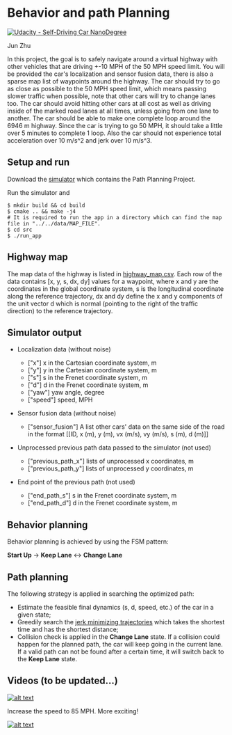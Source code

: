 # Behavior and path Planning
[![Udacity - Self-Driving Car NanoDegree](https://s3.amazonaws.com/udacity-sdc/github/shield-carnd.svg)](http://www.udacity.com/drive)
   
Jun Zhu

In this project, the goal is to safely navigate around a virtual highway with 
other vehicles that are driving +-10 MPH of the 50 MPH speed limit. You will be 
provided the car's localization and sensor fusion data, there is also a sparse 
map list of waypoints around the highway. The car should try to go as close as 
possible to the 50 MPH speed limit, which means passing slower traffic when 
possible, note that other cars will try to change lanes too. The car should 
avoid hitting other cars at all cost as well as driving inside of the marked 
road lanes at all times, unless going from one lane to another. The car should 
be able to make one complete loop around the 6946 m highway. Since the car 
is trying to go 50 MPH, it should take a little over 5 minutes to complete 1 
loop. Also the car should not experience total acceleration over 10 m/s^2 and 
jerk over 10 m/s^3.

## Setup and run

Download the [simulator](https://github.com/udacity/self-driving-car-sim/releases/tag/T3_v1.2) which contains the Path Planning Project.

Run the simulator and 

```
$ mkdir build && cd build
$ cmake .. && make -j4
# It is required to run the app in a directory which can find the map file in "../../data/MAP_FILE".
$ cd src
$ ./run_app
```

## Highway map
The map data of the highway is listed in [highway_map.csv](data/highway_map.csv). Each row of the data contains  [x, y, s, dx, dy] values for a waypoint, where x and y are the coordinates in the global coordinate system, s is the longitudinal coordinate along the reference trajectory, dx and dy define the x and y components of the unit vector d which is normal (pointing to the right of the traffic direction) to the reference trajectory.

## Simulator output

* Localization data (without noise)
  - ["x"] x in the Cartesian coordinate system, m
  - ["y"] y in the Cartesian coordinate system, m
  - ["s"] s in the Frenet coordinate system, m
  - ["d"] d in the Frenet coordinate system, m
  - ["yaw"] yaw angle, degree
  - ["speed"] speed, MPH

* Sensor fusion data  (without noise)

  - ["sensor_fusion"] A list other cars' data on the same side of the road in 
  the format [[ID, x (m), y (m), vx (m/s), vy (m/s), s (m), d (m)]]

* Unprocessed previous path data passed to the simulator (not used)

  - ["previous_path_x"] lists of unprocessed x coordinates, m
  - ["previous_path_y"] lists of unprocessed y coordinates, m

* End point of the previous path (not used) 

  - ["end_path_s"] s in the Frenet coordinate system, m
  - ["end_path_d"] d in the Frenet coordinate system, m

## Behavior planning

Behavior planning is achieved by using the FSM pattern:

**Start Up** -> **Keep Lane** <-> **Change Lane** 


## Path planning

The following strategy is applied in searching the optimized path:

- Estimate the feasible final dynamics (s, d, speed, etc.) of the car in a given
state;
- Greedily search the [jerk minimizing trajectories](http://ieeexplore.ieee.org/document/5509799/) 
which takes the shortest time and has the shortest distance;
- Collision check is applied in the **Change Lane** state. If a collision could
happen for the planned path, the car will keep going in the current lane. If 
a valid path can not be found after a certain time, it will switch back to the
**Keep Lane** state.


## Videos (to be updated...)

[![alt text](http://img.youtube.com/vi/lbwL3iqhXzE/0.jpg)](https://youtu.be/lbwL3iqhXzE)

Increase the speed to 85 MPH. More exciting!

[![alt text](http://img.youtube.com/vi/7MIDTK7BHy4/0.jpg)](https://youtu.be/7MIDTK7BHy4)





